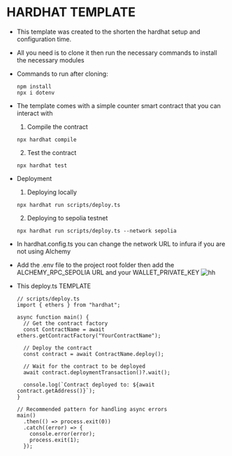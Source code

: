 # HARDHAT TEMPLATE

- This template was created to the shorten the hardhat setup and configuration time.
- All you need is to clone it then run the necessary commands to install the necessary modules

- Commands to run after cloning:

  ```shell
  npm install
  npx i dotenv
  ```
- The template comes with a simple counter smart contract that you can interact with
  1. Compile the contract
  ``` shell
  npx hardhat compile
  ```
  2. Test the contract
  ```shell
  npx hardhat test
  ```
- Deployment
  1. Deploying locally
  ```shell
  npx hardhat run scripts/deploy.ts
  ```
  2. Deploying to sepolia testnet
  ```shell
  npx hardhat run scripts/deploy.ts --network sepolia
  ```

- In hardhat.config.ts you can change the network URL to infura if you are not using Alchemy
- Add the .env file to the project root folder then add the ALCHEMY_RPC_SEPOLIA URL and your WALLET_PRIVATE_KEY
  ![hh](https://github.com/user-attachments/assets/be7e3bf2-e223-4df6-9064-bb55a0b0479a)


- This deploy.ts TEMPLATE
  ```solidity
  // scripts/deploy.ts
  import { ethers } from "hardhat";
  
  async function main() {
    // Get the contract factory
    const ContractName = await ethers.getContractFactory("YourContractName");
    
    // Deploy the contract
    const contract = await ContractName.deploy();
    
    // Wait for the contract to be deployed
    await contract.deploymentTransaction()?.wait();
    
    console.log(`Contract deployed to: ${await contract.getAddress()}`);
  }
  
  // Recommended pattern for handling async errors
  main()
    .then(() => process.exit(0))
    .catch((error) => {
      console.error(error);
      process.exit(1);
    });
  ```
